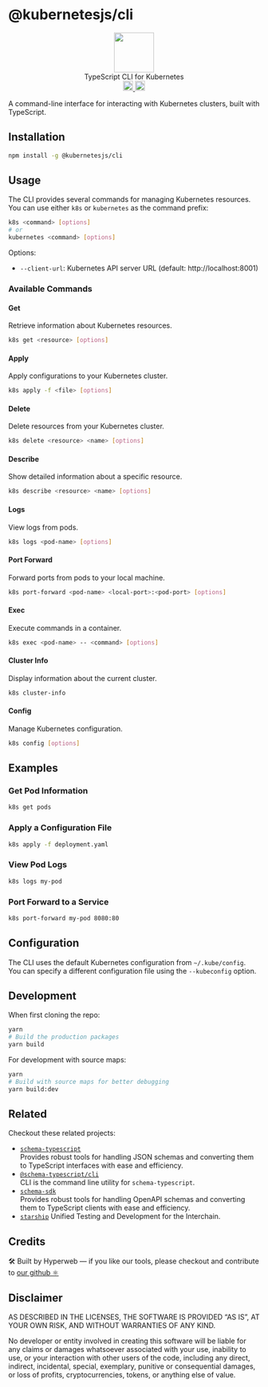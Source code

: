 # @kubernetesjs/cli

<p align="center" width="100%">
  <img src="https://github.com/hyperweb-io/interweb-utils/assets/545047/89c743c4-be88-409f-9a77-4b02cd7fe9a4" width="80">
  <br/>
  TypeScript CLI for Kubernetes
  <br />
   <a href="https://github.com/hyperweb-io/kubernetesjs/actions/workflows/ci.yml">
    <img height="20" src="https://github.com/hyperweb-io/kubernetesjs/actions/workflows/ci.yml/badge.svg"/>
  </a>
   <a href="https://github.com/hyperweb-io/kubernetesjs/blob/main/LICENSE">
    <img height="20" src="https://img.shields.io/badge/license-MIT-blue.svg"/>
  </a>
</p>

A command-line interface for interacting with Kubernetes clusters, built with TypeScript.

## Installation

```sh
npm install -g @kubernetesjs/cli
```

## Usage

The CLI provides several commands for managing Kubernetes resources. You can use either `k8s` or `kubernetes` as the command prefix:

```sh
k8s <command> [options]
# or
kubernetes <command> [options]
```

Options:
-  `--client-url`: Kubernetes API server URL (default: http://localhost:8001)


### Available Commands

#### Get
Retrieve information about Kubernetes resources.

```sh
k8s get <resource> [options]
```

#### Apply
Apply configurations to your Kubernetes cluster.

```sh
k8s apply -f <file> [options]
```

#### Delete
Delete resources from your Kubernetes cluster.

```sh
k8s delete <resource> <name> [options]
```

#### Describe
Show detailed information about a specific resource.

```sh
k8s describe <resource> <name> [options]
```

#### Logs
View logs from pods.

```sh
k8s logs <pod-name> [options]
```

#### Port Forward
Forward ports from pods to your local machine.

```sh
k8s port-forward <pod-name> <local-port>:<pod-port> [options]
```

#### Exec
Execute commands in a container.

```sh
k8s exec <pod-name> -- <command> [options]
```

#### Cluster Info
Display information about the current cluster.

```sh
k8s cluster-info
```

#### Config
Manage Kubernetes configuration.

```sh
k8s config [options]
```

## Examples

### Get Pod Information

```sh
k8s get pods
```

### Apply a Configuration File

```sh
k8s apply -f deployment.yaml
```

### View Pod Logs

```sh
k8s logs my-pod
```

### Port Forward to a Service

```sh
k8s port-forward my-pod 8080:80
```

## Configuration

The CLI uses the default Kubernetes configuration from `~/.kube/config`. You can specify a different configuration file using the `--kubeconfig` option.

## Development

When first cloning the repo:

```sh
yarn
# Build the production packages
yarn build
```

For development with source maps:

```sh
yarn
# Build with source maps for better debugging
yarn build:dev
```

## Related

Checkout these related projects:

* [`schema-typescript`](https://github.com/hyperweb-io/schema-typescript/tree/main/packages/schema-typescript)  
  Provides robust tools for handling JSON schemas and converting them to TypeScript interfaces with ease and efficiency.
* [`@schema-typescript/cli`](https://github.com/hyperweb-io/schema-typescript/tree/main/packages/cli)  
  CLI is the command line utility for `schema-typescript`.
* [`schema-sdk`](https://github.com/hyperweb-io/schema-typescript/tree/main/packages/schema-sdk)  
  Provides robust tools for handling OpenAPI schemas and converting them to TypeScript clients with ease and efficiency.
* [`starship`](https://github.com/hyperweb-io/starship) Unified Testing and Development for the Interchain.

## Credits

🛠 Built by Hyperweb — if you like our tools, please checkout and contribute to [our github ⚛️](https://github.com/hyperweb-io)

## Disclaimer

AS DESCRIBED IN THE LICENSES, THE SOFTWARE IS PROVIDED “AS IS”, AT YOUR OWN RISK, AND WITHOUT WARRANTIES OF ANY KIND.

No developer or entity involved in creating this software will be liable for any claims or damages whatsoever associated with your use, inability to use, or your interaction with other users of the code, including any direct, indirect, incidental, special, exemplary, punitive or consequential damages, or loss of profits, cryptocurrencies, tokens, or anything else of value.
